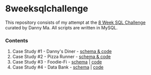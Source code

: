 # 8weeksqlchallenge

This repository consists of my attempt at the [8 Week SQL Challenge](https://8weeksqlchallenge.com/) curated by Danny Ma. All scripts are written in MySQL.

### Contents
1. Case Study #1 - Danny's Diner - [schema & code](https://github.com/seenyanlee/8weeksqlchallenge/blob/main/8weeksqlchallenge_1.sql)
2. Case Study #2 - Pizza Runner - [schema & code](https://github.com/seenyanlee/8weeksqlchallenge/blob/main/8weeksqlchallenge_2.sql)
3. Case Study #3 - Foodie-Fi - [schema](https://github.com/seenyanlee/8weeksqlchallenge/blob/main/8weeksqlchallenge_3_schema.sql) | [code](https://github.com/seenyanlee/8weeksqlchallenge/blob/main/8weeksqlchallenge_3_case.sql)
4. Case Study #4 - Data Bank - [schema](https://github.com/seenyanlee/8weeksqlchallenge/blob/main/8weeksqlchallenge_4_schema.sql) | [code](https://github.com/seenyanlee/8weeksqlchallenge/blob/main/8weeksqlchallenge_4_case.sql)
